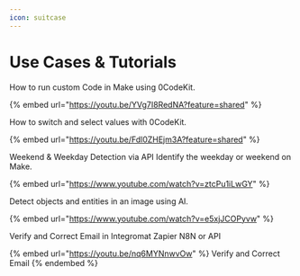 ```yaml
---
icon: suitcase
---
```


# Use Cases & Tutorials

How to run custom Code in Make using 0CodeKit.

{% embed url="https://youtu.be/YVg7I8RedNA?feature=shared" %}

How to switch and select values with 0CodeKit.

{% embed url="https://youtu.be/Fdl0ZHEjm3A?feature=shared" %}

Weekend & Weekday Detection via API Identify the weekday or weekend on Make.

{% embed url="https://www.youtube.com/watch?v=ztcPu1iLwGY" %}

Detect objects and entities in an image using AI.

{% embed url="https://www.youtube.com/watch?v=e5xjJCOPyvw" %}

Verify and Correct Email in Integromat Zapier N8N or API

{% embed url="https://youtu.be/nq6MYNnwvOw" %}
Verify and Correct Email
{% endembed %}
